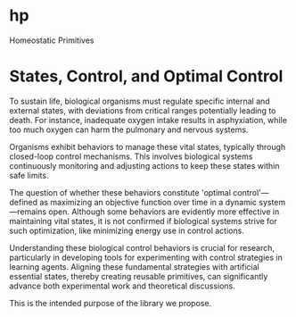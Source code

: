 # hp
Homeostatic Primitives 

# States, Control, and Optimal Control

To sustain life, biological organisms must regulate specific internal and external states, with deviations from critical ranges potentially leading to death. For instance, inadequate oxygen intake results in asphyxiation, while too much oxygen can harm the pulmonary and nervous systems.

Organisms exhibit behaviors to manage these vital states, typically through closed-loop control mechanisms. This involves biological systems continuously monitoring and adjusting actions to keep these states within safe limits.

The question of whether these behaviors constitute 'optimal control'—defined as maximizing an objective function over time in a dynamic system—remains open. Although some behaviors are evidently more effective in maintaining vital states, it is not confirmed if biological systems strive for such optimization, like minimizing energy use in control actions.

Understanding these biological control behaviors is crucial for research, particularly in developing tools for experimenting with control strategies in learning agents. Aligning these fundamental strategies with artificial essential states, thereby creating reusable primitives, can significantly advance both experimental work and theoretical discussions.

This is the intended purpose of the library we propose.
